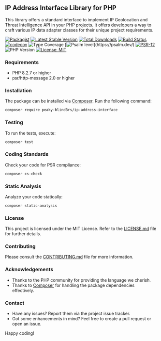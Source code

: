 ## IP Address Interface Library for PHP

This library offers a standard interface to implement IP Geolocation and Threat Intelligence API in your PHP projects. It offers developers a way to craft various IP data adapter classes for their unique project requirements.

[![Packagist](https://img.shields.io/packagist/v/peaky-blind3rs/ip-address-interface.svg)](https://packagist.org/packages/peaky-blind3rs/ip-address-interface)
[![Latest Stable Version](https://poser.pugx.org/peaky-blind3rs/ip-address-interface/v)](https://packagist.org/packages/peaky-blind3rs/ip-address-interface)
[![Total Downloads](https://img.shields.io/packagist/dt/peaky-blind3rs/ip-address-interface.svg?style=flat-square)](https://packagist.org/packages/peaky-blind3rs/ip-address-interface)
[![Build Status](https://github.com/peaky-blind3rs/ip-address-interface/actions/workflows/main.yml/badge.svg)](https://github.com/peaky-blind3rs/ip-address-interface/actions)
[![codecov](https://codecov.io/gh/Peaky-Blind3rs/ip-address-interface/branch/main/graph/badge.svg?token=ASNAX7ED01)](https://codecov.io/gh/Peaky-Blind3rs/ip-address-interface)
![Type Coverage](https://shepherd.dev/github/Peaky-Blind3rs/ip-address-interface/coverage.svg)
[![Psalm level](https://shepherd.dev/github/Peaky-Blind3rs/ip-address-interface/level.svg?)](https://psalm.dev/)
[![PSR-12](https://img.shields.io/badge/code%20style-PSR--12-brightgreen)](https://www.php-fig.org/psr/psr-12/)
![PHP Version](https://img.shields.io/badge/php-%3E%3D8.2.7-blue)
[![License: MIT](https://img.shields.io/badge/License-MIT-yellow.svg)](https://opensource.org/licenses/MIT)

### Requirements

- PHP 8.2.7 or higher
- psr/http-message 2.0 or higher

### Installation

The package can be installed via [Composer](https://getcomposer.org/). Run the following command:

```bash
composer require peaky-blind3rs/ip-address-interface
```

### Testing

To run the tests, execute: 

```bash
composer test
```

### Coding Standards

Check your code for PSR compliance: 

```bash
composer cs-check
```

### Static Analysis

Analyze your code statically: 

```bash
composer static-analysis
```

### License

This project is licensed under the MIT License. Refer to the [LICENSE.md](LICENSE.md) file for further details.

### Contributing

Please consult the [CONTRIBUTING.md](CONTRIBUTING.md) file for more information.

### Acknowledgements

- Thanks to the PHP community for providing the language we cherish.
- Thanks to [Composer](https://getcomposer.org/) for handling the package dependencies effectively.

### Contact

- Have any issues? Report them via the project issue tracker.
- Got some enhancements in mind? Feel free to create a pull request or open an issue.

Happy coding!